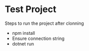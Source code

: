 ﻿# Test Project

Steps to run the project after clonning

- npm install
- Ensure connection string
- dotnet run